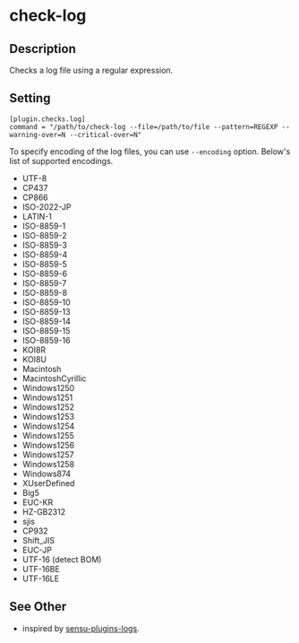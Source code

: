 # check-log

## Description

Checks a log file using a regular expression.

## Setting

```
[plugin.checks.log]
command = "/path/to/check-log --file=/path/to/file --pattern=REGEXP --warning-over=N --critical-over=N"
```

To specify encoding of the log files, you can use `--encoding` option. Below's list of supported encodings.

* UTF-8
* CP437
* CP866
* ISO-2022-JP
* LATIN-1
* ISO-8859-1
* ISO-8859-2
* ISO-8859-3
* ISO-8859-4
* ISO-8859-5
* ISO-8859-6
* ISO-8859-7
* ISO-8859-8
* ISO-8859-10
* ISO-8859-13
* ISO-8859-14
* ISO-8859-15
* ISO-8859-16
* KOI8R
* KOI8U
* Macintosh
* MacintoshCyrillic
* Windows1250
* Windows1251
* Windows1252
* Windows1253
* Windows1254
* Windows1255
* Windows1256
* Windows1257
* Windows1258
* Windows874
* XUserDefined
* Big5
* EUC-KR
* HZ-GB2312
* sjis
* CP932
* Shift_JIS
* EUC-JP
* UTF-16 (detect BOM)
* UTF-16BE
* UTF-16LE

## See Other

* inspired by [sensu-plugins-logs](https://github.com/sensu-plugins/sensu-plugins-logs).
